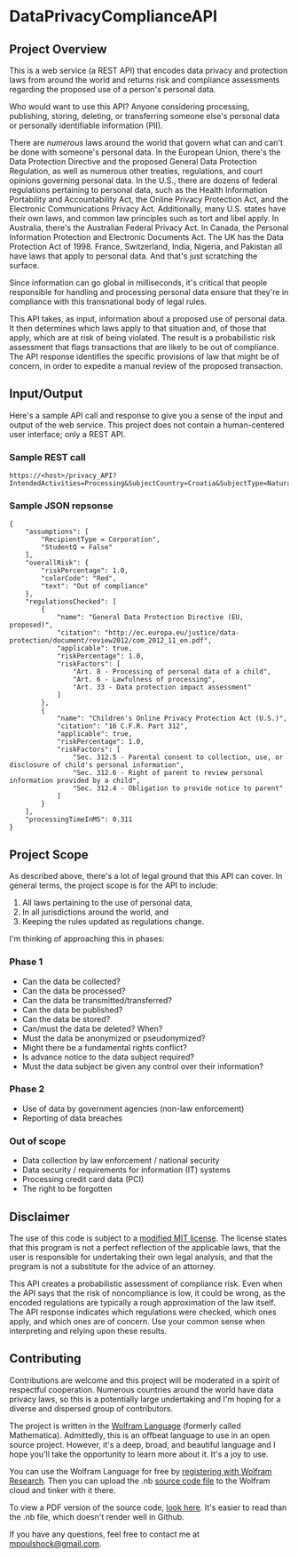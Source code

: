 # DataPrivacyComplianceAPI

## Project Overview

This is a web service (a REST API) that encodes data privacy and protection laws from around the world and returns risk and compliance assessments regarding the proposed use of a person's personal data.  

Who would want to use this API?  Anyone considering processing, publishing, storing, deleting, or transferring someone else's personal data or personally identifiable information (PII).  

There are *numerous* laws around the world that govern what can and can't be done with someone's personal data. In the European Union, there's the Data Protection Directive and the proposed General Data Protection Regulation, as well as numerous other treaties, regulations, and court opinions governing personal data.  In the U.S., there are dozens of federal regulations pertaining to personal data, such as the Health Information Portability and Accountability Act, the Online Privacy Protection Act, and the Electronic Communications Privacy Act.  Additionally, many U.S. states have their own laws, and common law principles such as tort and libel apply.  In Australia, there's the Australian Federal Privacy Act.  In Canada, the Personal Information Protection and Electronic Documents Act.  The UK has the Data Protection Act of 1998.  France, Switzerland, India, Nigeria, and Pakistan all have laws that apply to personal data.  And that's just scratching the surface. 

Since information can go global in milliseconds, it's critical that people responsible for handling and processing personal data ensure that they're in compliance with this transnational body of legal rules.

This API takes, as input, information about a proposed use of personal data.  It then determines which laws apply to that situation and, of those that apply, which are at risk of being violated.  The result is a probabilistic risk assessment that flags transactions that are likely to be out of compliance.  The API response identifies the specific provisions of law that might be of concern, in order to expedite a manual review of the proposed transaction.


## Input/Output

Here's a sample API call and response to give you a sense of the input and output of the web service.  This project does not contain a human-centered user interface; only a REST API.  

### Sample REST call

```
https://<host>/privacy_API?IntendedActivities=Processing&SubjectCountry=Croatia&SubjectType=Natural%20person&ControllerType=Corporation&ProcessorType=Corporation&ControllerCountry=Croatia&SubjectAge=18&DataContent=Criminal%20history&DataContent=Genetic&Source=Data%20subject
```

### Sample JSON repsonse

```
{
    "assumptions": [
        "RecipientType = Corporation",
        "StudentQ = False"
    ],
    "overallRisk": {
        "riskPercentage": 1.0,
        "colorCode": "Red",
        "text": "Out of compliance"
    },
    "regulationsChecked": [
        {
            "name": "General Data Protection Directive (EU, proposed)",
            "citation": "http://ec.europa.eu/justice/data-protection/document/review2012/com_2012_11_en.pdf",
            "applicable": true,
            "riskPercentage": 1.0,
            "riskFactors": [
                "Art. 8 - Processing of personal data of a child",
                "Art. 6 - Lawfulness of processing",
                "Art. 33 - Data protection impact assessment"
            ]
        },
        {
            "name": "Children's Online Privacy Protection Act (U.S.)",
            "citation": "16 C.F.R. Part 312",
            "applicable": true,
            "riskPercentage": 1.0,
            "riskFactors": [
                "Sec. 312.5 - Parental consent to collection, use, or disclosure of child's personal information",
                "Sec. 312.6 - Right of parent to review personal information provided by a child",
                "Sec. 312.4 - Obligation to provide notice to parent"
            ]
        }
    ],
    "processingTimeInMS": 0.311
}
```

## Project Scope

As described above, there's a lot of legal ground that this API can cover.  In general terms, the project scope is for the API to include:

1. All laws pertaining to the use of personal data,
2. In all jurisdictions around the world, and
3. Keeping the rules updated as regulations change.

I'm thinking of approaching this in phases:

### Phase 1

* Can the data be collected?
* Can the data be processed?
* Can the data be transmitted/transferred?
* Can the data be published?
* Can the data be stored?
* Can/must the data be deleted?  When?
* Must the data be anonymized or pseudonymized?
* Might there be a fundamental rights conflict?
* Is advance notice to the data subject required?
* Must the data subject be given any control over their information?

### Phase 2

* Use of data by government agencies (non-law enforcement)
* Reporting of data breaches

### Out of scope

* Data collection by law enforcement / national security
* Data security / requirements for information (IT) systems
* Processing credit card data (PCI)
* The right to be forgotten

## Disclaimer

The use of this code is subject to a [modified MIT license](https://github.com/mpoulshock/DataPrivacyComplianceAPI/blob/master/LICENSE).  The license states that this program is not a perfect reflection of the applicable laws, that the user is responsible for undertaking their own legal analysis, and that the program is not a substitute for the advice of an attorney.

This API creates a probabilistic assessment of compliance risk.  Even when the API says that the risk of noncompliance is low, it could be wrong, as the encoded regulations are typically a rough approximation of the law itself.  The API response indicates which regulations were checked, which ones apply, and which ones are of concern.  Use your common sense when interpreting and relying upon these results.

## Contributing

Contributions are welcome and this project will be moderated in a spirit of respectful cooperation.  Numerous countries around the world have data privacy laws, so this is a potentially large undertaking and I'm hoping for a diverse and dispersed group of contributors.

The project is written in the [Wolfram Language](https://www.wolfram.com/language/) (formerly called Mathematica).  Admittedly, this is an offbeat language to use in an open source project.  However, it's a deep, broad, and beautiful language and I hope you'll take the opportunity to learn more about it.  It's a joy to use.

You can use the Wolfram Language for free by [registering with Wolfram Research](https://user.wolfram.com/wolframid/registration/cloud).  Then you can upload the .nb [source code file](https://github.com/mpoulshock/DataPrivacyComplianceAPI/tree/master/Source) to the Wolfram cloud and tinker with it there.

To view a PDF version of the source code, [look here](https://github.com/mpoulshock/DataPrivacyComplianceAPI/blob/master/Documentation/Data%20privacy%20compliance.pdf).  It's easier to read than the .nb file, which doesn't render well in Github.

If you have any questions, feel free to contact me at mpoulshock@gmail.com.


